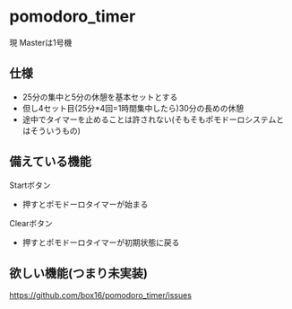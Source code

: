 # pomodoro_timer
現 Masterは1号機
  
## 仕様  
- 25分の集中と5分の休憩を基本セットとする
- 但し4セット目(25分*4回=1時間集中したら)30分の長めの休憩
- 途中でタイマーを止めることは許されない(そもそもポモドーロシステムとはそういうもの)
  

## 備えている機能  
Startボタン
- 押すとポモドーロタイマーが始まる
  
Clearボタン
- 押すとポモドーロタイマーが初期状態に戻る  
  
## 欲しい機能(つまり未実装)  
  https://github.com/box16/pomodoro_timer/issues